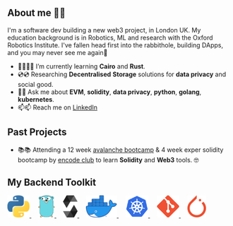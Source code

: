 ## About me 👨‍🚀
I'm a software dev building a new web3 project, in London UK. My education background is in Robotics, ML and research with the Oxford Robotics Institute. I've fallen head first into the rabbithole, building DApps, and you may never see me again🚀 

- 🌱👨🏻‍🎓 I’m currently learning **Cairo** and **Rust**.
- 💿💿 Researching **Decentralised** **Storage** solutions for **data privacy** and social good. 
- 💬💬 Ask me about **EVM**, **solidity**, **data privacy**, **python**, **golang**, **kubernetes**. 
- 📫📫 Reach me on [LinkedIn](https://www.linkedin.com/in/chrisjamesparsons/)
<!-- - 💸😭 Resisting the urge to do a PhD in AI or Robotics -->

## Past Projects
 * 📚📚 Attending a 12 week [avalanche bootcamp](https://www.encode.club/avalanche-bootcamp) & 4 week exper solidity bootcamp by [encode club](https://www.encode.club) to learn **Solidity** and **Web3** tools. 🤓

## My Backend Toolkit
<!-- [![Go](https://github.com/martinloesethjensen/martinloesethjensen/raw/master/img/ethereum_logo.png)](https://golang.org/)
[![Solidity](https://github.com/martinloesethjensen/martinloesethjensen/raw/master/img/solidity_logo.png)](https://soliditylang.org/) -->

<a href="https://www.python.org"> 
  <img src="images/python-logo.svg" alt="python" style="height:50px;"/>
</a>
&nbsp &nbsp
<a href="https://golang.org/"> 
  <img src="images/go-logo.png" alt="Golang" style="height:50px;"/>
</a>
&nbsp &nbsp
<a href="https://soliditylang.org/"> 
  <img src="images/solidity-logo.png" alt="Solidity" style="height:50px;"/>
</a>
&nbsp &nbsp
<a href="https://www.docker.com"> 
  <img src="images/docker-logo.png" alt="docker" style="height:50px;"/>
</a>
&nbsp &nbsp
<a href="https://kubernetes.io"> 
  <img src="images/kubernetes-logo.png" alt="kubernetes" style="height:50px;"/>
</a>
&nbsp &nbsp
<a href="https://git-scm.com"> 
  <img src="images/git-logo.png" alt="git" style="height:50px;"/>
</a>
&nbsp &nbsp
<a href="https://pytorch.org"> 
  <img src="images/pytorch-logo.svg" alt="git" style="height:50px"/>
</a>

<!---
chrispduck/chrispduck is a ✨ special ✨ repository because its `README.md` (this file) appears on your GitHub profile.
You can click the Preview link to take a look at your changes.
--->
